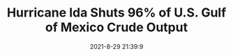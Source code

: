 ---
"title": "Hurricane Ida Shuts 96% of U.S. Gulf of Mexico Crude Output"
"date": "2021-8-29 21:39:9"
"feed_name": "OEDIGITAL"
"feed_website": "https://www.oedigital.com/"
"feed_rss": "https://www.oedigital.com/technology/safety-security?format=feed"
"link": "https://www.oedigital.com/news/490211-hurricane-ida-shuts-96-of-u-s-gulf-of-mexico-crude-output"
"file": "_posts/2021-1-1-9881b3d7862ebfac791f4941a15bebbf8452e7d3.md"
"accident": "1"
"drilling": "0"
---
